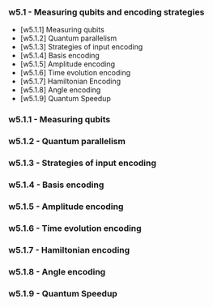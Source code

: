 <!-- .slide: data-background="#ffffffff" -->

<section data-transition="none">

### w5.1 - Measuring qubits and encoding strategies <!-- .element: class="r-fit-text" -->

- [w5.1.1] Measuring qubits
- [w5.1.2] Quantum parallelism
- [w5.1.3] Strategies of input encoding
- [w5.1.4] Basis encoding
- [w5.1.5] Amplitude encoding
- [w5.1.6] Time evolution encoding
- [w5.1.7] Hamiltonian Encoding
- [w5.1.8] Angle encoding
- [w5.1.9] Quantum Speedup

</section>

<!-- ============================================================================ -->

<section data-transition="none">

### w5.1.1 - Measuring qubits<!-- .element: class="r-fit-text" -->
  

</section>

<!-- ============================================================================ -->

<section data-transition="none">

### w5.1.2 - Quantum parallelism<!-- .element: class="r-fit-text" -->
  
</section>

<!-- ============================================================================ -->

<section data-transition="none">

### w5.1.3 - Strategies of input encoding<!-- .element: class="r-fit-text" -->


</section>


<!-- ============================================================================ -->

<section data-transition="none">

### w5.1.4 - Basis encoding <!-- .element: class="r-fit-text" -->

</section>


<!-- ============================================================================ -->

<section data-transition="none">

### w5.1.5 - Amplitude encoding <!-- .element: class="r-fit-text" -->


</section>

<!-- ============================================================================ -->

<section data-transition="none">

### w5.1.6 - Time evolution encoding <!-- .element: class="r-fit-text" -->

</section>

<!-- ============================================================================ -->

<section data-transition="none">

### w5.1.7 - Hamiltonian encoding <!-- .element: class="r-fit-text" -->

</section>

<!-- ============================================================================ -->

<section data-transition="none">

### w5.1.8 - Angle encoding <!-- .element: class="r-fit-text" -->

</section>

<!-- ============================================================================ -->

<section data-transition="none">

### w5.1.9 - Quantum Speedup <!-- .element: class="r-fit-text" -->

</section>
